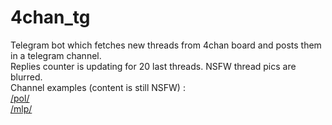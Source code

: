 # 4chan_tg
Telegram bot which fetches new threads from 4chan board and posts them in a telegram channel. <br>
Replies counter is updating for 20 last threads.
NSFW thread pics are blurred. <br>
Channel examples (content is still NSFW) : <br>
[/pol/](https://t.me/pol_4_chan) <br>
[/mlp/](https://t.me/mlp_4chan)
